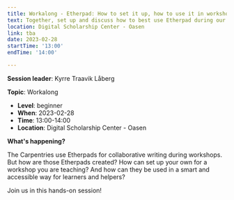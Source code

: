 ```yaml
---
title: Workalong - Etherpad: How to set it up, how to use it in workshops
text: Together, set up and discuss how to best use Etherpad during our workshops
location: Digital Scholarship Center - Oasen
link: tba
date: 2023-02-28
startTime: '13:00'
endTime: '14:00'

---
```


**Session leader**: Kyrre Traavik Låberg

**Topic**: Workalong

- **Level**: beginner
- **When**: 2023-02-28
- **Time**: 13:00-14:00
- **Location**:  Digital Scholarship Center - Oasen


**What's happening?**

The Carpentries use Etherpads for collaborative writing during workshops. But how are those Etherpads created? How can set up your own for a workshop you are teaching? And how can they be used in a smart and accessible way for learners and helpers?

Join us in this hands-on session!